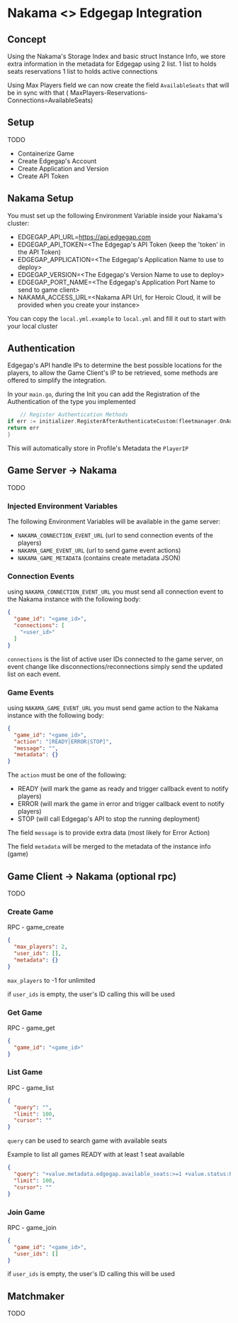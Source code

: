 # Nakama <> Edgegap Integration

## Concept

Using the Nakama's Storage Index and basic struct Instance Info,
we store extra information in the metadata for Edgegap using 2 list.
1 list to holds seats reservations
1 list to holds active connections

Using Max Players field we can now create the field `AvailableSeats` that will be in sync with that (
MaxPlayers-Reservations-Connections=AvailableSeats)

## Setup

TODO 

- Containerize Game
- Create Edgegap's Account
- Create Application and Version
- Create API Token

## Nakama Setup

You must set up the following Environment Variable inside your Nakama's cluster:

- EDGEGAP_API_URL=https://api.edgegap.com
- EDGEGAP_API_TOKEN=<The Edgegap's API Token (keep the 'token' in the API Token)
- EDGEGAP_APPLICATION=<The Edgegap's Application Name to use to deploy>
- EDGEGAP_VERSION=<The Edgegap's Version Name to use to deploy>
- EDGEGAP_PORT_NAME=<The Edgegap's Application Port Name to send to game client>
- NAKAMA_ACCESS_URL=<Nakama API Url, for Heroic Cloud, it will be provided when you create your instance>

You can copy the `local.yml.example` to `local.yml` and fill it out to start with your local cluster

## Authentication

Edgegap's API handle IPs to determine the best possible locations for the players, to allow the Game Client's IP to
be retrieved, some methods are offered to simplify the integration.

In your `main.go`, during the Init you can add the Registration of the Authentication of the type you implemented

```go
    // Register Authentication Methods
if err := initializer.RegisterAfterAuthenticateCustom(fleetmanager.OnAuthenticateUpdateCustom); err != nil {
return err
}
```

This will automatically store in Profile's Metadata the `PlayerIP`

## Game Server -> Nakama

TODO

### Injected Environment Variables

The following Environment Variables will be available in the game server:

- `NAKAMA_CONNECTION_EVENT_URL` (url to send connection events of the players)
- `NAKAMA_GAME_EVENT_URL` (url to send game event actions)
- `NAKAMA_GAME_METADATA` (contains create metadata JSON)

### Connection Events

using `NAKAMA_CONNECTION_EVENT_URL` you must send all connection event
to the Nakama instance with the following body:

```json
{
  "game_id": "<game_id>",
  "connections": [
    "<user_id>"
  ]
}
```

`connections` is the list of active user IDs connected to the game server, on event change like
disconnections/reconnections
simply send the updated list on each event.

### Game Events

using `NAKAMA_GAME_EVENT_URL` you must send game action
to the Nakama instance with the following body:

```json
{
  "game_id": "<game_id>",
  "action": "[READY|ERROR|STOP]",
  "message": "",
  "metadata": {}
}
```

The `action` must be one of the following:

- READY (will mark the game as ready and trigger callback event to notify players)
- ERROR (will mark the game in error and trigger callback event to notify players)
- STOP (will call Edgegap's API to stop the running deployment)

The field `message` is to provide extra data (most likely for Error Action)

The field `metadata` will be merged to the metadata of the instance info (game)

## Game Client -> Nakama (optional rpc)

TODO 

### Create Game

RPC - game_create

```json
{
  "max_players": 2,
  "user_ids": [],
  "metadata": {}
}
```

`max_players` to -1 for unlimited

if `user_ids` is empty, the user's ID calling this will be used

### Get Game

RPC - game_get

```json
{
  "game_id": "<game_id>"
}
```

### List Game

RPC - game_list

```json
{
  "query": "",
  "limit": 100,
  "cursor": ""
}
```

`query` can be used to search game with available seats

Example to list all games READY with at least 1 seat available

```json
{
  "query": "+value.metadata.edgegap.available_seats:>=1 +value.status:READY",
  "limit": 100,
  "cursor": ""
}

```

### Join Game

RPC - game_join

```json
{
  "game_id": "<game_id>",
  "user_ids": []
}
```

if `user_ids` is empty, the user's ID calling this will be used


## Matchmaker

TODO